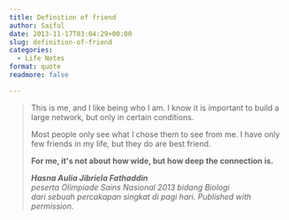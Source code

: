 ```yaml
---
title: Definition of friend
author: Saiful
date: 2013-11-17T03:04:29+00:00
slug: definition-of-friend
categories:
  - Life Notes
format: quote
readmore: false

---
```

> This is me, and I like being who I am. I know it is important to build a large network, but only in certain conditions.
>
> Most people only see what I chose them to see from me. I have only few friends in my life, but they do are best friend.
>
> **For me, it's not about how wide, but how deep the connection is.**
>
> <cite><strong>Hasna Aulia Jibriela Fathaddin</strong><br /> peserta Olimpiade Sains Nasional 2013 bidang Biologi<br /> dari sebuah percakapan singkat di pagi hari. Published with permission.</cite>
